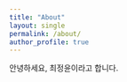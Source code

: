 ```yaml
---
title: "About"
layout: single
permalink: /about/
author_profile: true
---
```

안녕하세요, 최정윤이라고 합니다. 











